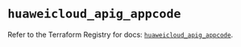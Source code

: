 # `huaweicloud_apig_appcode`

Refer to the Terraform Registry for docs: [`huaweicloud_apig_appcode`](https://registry.terraform.io/providers/huaweicloud/huaweicloud/1.71.1/docs/resources/apig_appcode).
